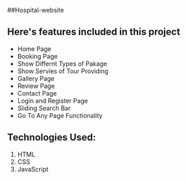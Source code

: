 ##Hospital-website

## Here's features included in this project

- Home Page
- Booking Page
- Show Differnt Types of Pakage 
- Show Servies of Tour Providing
- Gallery Page
- Review Page
- Contact Page
- Login and Register Page
- Sliding Search Bar  
- Go To Any Page Functionality



## Technologies Used:

1. HTML
2. CSS
3. JavaScript

